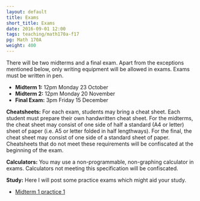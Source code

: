 ```yaml
---
layout: default
title: Exams
short_title: Exams
date: 2016-09-01 12:00
tags: teaching/math170a-f17
pg: Math 170A
weight: 400
---
```


There will be two midterms and a final exam. Apart from the exceptions mentioned below, only writing equipment will be allowed in exams. Exams must be written in pen.

* __Midterm 1:__ 12pm Monday 23 October
* __Midterm 2:__ 12pm Monday 20 November
* __Final Exam:__ 3pm Friday 15 December

__Cheatsheets:__ For each exam, students may bring a cheat sheet. Each student must prepare their own handwritten cheat sheet. For the midterms, the cheat sheet may consist of one side of half a standard (A4 or letter) sheet of paper (i.e. A5 or letter folded in half lengthways). For the final, the cheat sheet may consist of one side of a standard sheet of paper. Cheatsheets that do not meet these requirements will be confiscated at the beginning of the exam.

__Calculators:__ You may use a non-programmable, non-graphing calculator in exams. Calculators not meeting this specification will be confiscated.

__Study:__ Here I will post some practice exams which might aid your study.

- [Midterm 1 practice 1](./midterm1-practice.pdf)
